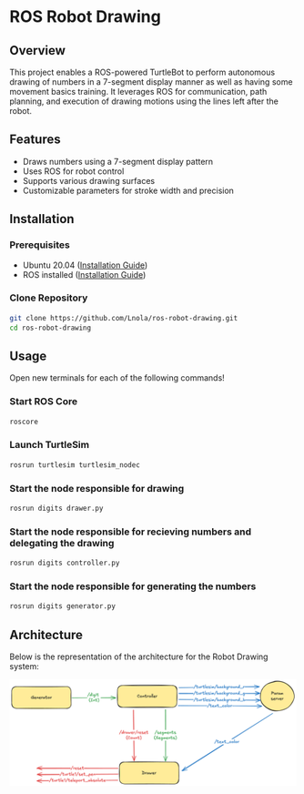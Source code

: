 # ROS Robot Drawing

## Overview

This project enables a ROS-powered TurtleBot to perform autonomous drawing of numbers in a 7-segment display manner as well as having some movement basics training. It leverages ROS for communication, path planning, and execution of drawing motions using the lines left after the robot.

## Features

- Draws numbers using a 7-segment display pattern
- Uses ROS for robot control
- Supports various drawing surfaces
- Customizable parameters for stroke width and precision

## Installation

### Prerequisites

- Ubuntu 20.04 ([Installation Guide](https://releases.ubuntu.com/focal/))
- ROS installed ([Installation Guide](http://wiki.ros.org/ROS/Installation))

### Clone Repository

```bash
git clone https://github.com/Lnola/ros-robot-drawing.git
cd ros-robot-drawing
```

## Usage

Open new terminals for each of the following commands!

### Start ROS Core

```bash
roscore
```

### Launch TurtleSim

```bash
rosrun turtlesim turtlesim_nodec
```

### Start the node responsible for drawing

```bash
rosrun digits drawer.py
```

### Start the node responsible for recieving numbers and delegating the drawing

```bash
rosrun digits controller.py
```

### Start the node responsible for generating the numbers

```bash
rosrun digits generator.py
```

## Architecture

Below is the representation of the architecture for the Robot Drawing system:

![Architecture](docs/architecture.png)
